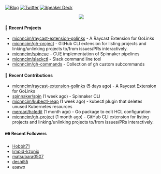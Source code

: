 [![Blog](https://img.shields.io/badge/Blog-0?style=flat-square&logo=gatsby&color=181717&logoColor=white)](https://micnncim.com)
[![Twitter](https://img.shields.io/badge/Twitter-0?style=flat-square&logo=twitter&color=1DA1F2&logoColor=white)](https://twitter.com/micnncim)
[![Speaker Deck](https://img.shields.io/badge/Speaker_Deck-0?style=flat-square&logo=speaker-deck&color=009287&logoColor=white)](https://speakerdeck.com/micnncim)

<p align="center">
<img src="https://github-readme-stats.vercel.app/api?username=micnncim&show_icons=true&count_private=true" />
</p>

#### 🍎 Recent Projects

- [micnncim/raycast-extension-golinks](https://github.com/micnncim/raycast-extension-golinks) - A Raycast Extension for GoLinks
- [micnncim/gh-project](https://github.com/micnncim/gh-project) - GitHub CLI extension for listing projects and linking/unlinking projects to/from issues/PRs interactively.
- [micnncim/spincue](https://github.com/micnncim/spincue) - CUE implementation of Spinnaker pipelines
- [micnncim/slackctl](https://github.com/micnncim/slackctl) - Slack command line tool
- [micnncim/gh-commands](https://github.com/micnncim/gh-commands) - Collection of gh custom subcommands

#### 🌱 Recent Contributions

- [micnncim/raycast-extension-golinks](https://github.com/micnncim/raycast-extension-golinks) (5 days ago) - A Raycast Extension for GoLinks
- [spinnaker/spin](https://github.com/spinnaker/spin) (1 week ago) - Spinnaker CLI
- [micnncim/kubectl-reap](https://github.com/micnncim/kubectl-reap) (1 week ago) - kubectl plugin that deletes unused Kubernetes resources
- [mercari/hcledit](https://github.com/mercari/hcledit) (1 month ago) - Go package to edit HCL configuration
- [micnncim/gh-project](https://github.com/micnncim/gh-project) (1 month ago) - GitHub CLI extension for listing projects and linking/unlinking projects to/from issues/PRs interactively.

#### 👪  Recent Followers

- [Hobbit71](https://github.com/Hobbit71)
- [limpid-kzonix](https://github.com/limpid-kzonix)
- [matsubara0507](https://github.com/matsubara0507)
- [deshi55](https://github.com/deshi55)
- [asawo](https://github.com/asawo)
